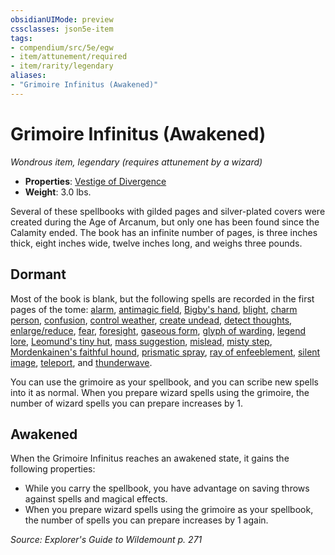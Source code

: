 ```yaml
---
obsidianUIMode: preview
cssclasses: json5e-item
tags:
- compendium/src/5e/egw
- item/attunement/required
- item/rarity/legendary
aliases: 
- "Grimoire Infinitus (Awakened)"
---
```

# Grimoire Infinitus (Awakened)
*Wondrous item, legendary (requires attunement by a wizard)*  

- **Properties**: [Vestige of Divergence](Mechanics/Rules/item-properties.md#Vestige%20of%20Divergence)
- **Weight**: 3.0 lbs.

Several of these spellbooks with gilded pages and silver-plated covers were created during the Age of Arcanum, but only one has been found since the Calamity ended. The book has an infinite number of pages, is three inches thick, eight inches wide, twelve inches long, and weighs three pounds.

## Dormant

Most of the book is blank, but the following spells are recorded in the first pages of the tome: [alarm](Mechanics/spells/alarm.md), [antimagic field](Mechanics/spells/antimagic-field.md), [Bigby's hand](Mechanics/spells/bigbys-hand.md), [blight](Mechanics/spells/blight.md), [charm person](Mechanics/spells/charm-person.md), [confusion](Mechanics/spells/confusion.md), [control weather](Mechanics/spells/control-weather.md), [create undead](Mechanics/spells/create-undead.md), [detect thoughts](Mechanics/spells/detect-thoughts.md), [enlarge/reduce](Mechanics/spells/enlarge-reduce.md), [fear](Mechanics/spells/fear.md), [foresight](Mechanics/spells/foresight.md), [gaseous form](Mechanics/spells/gaseous-form.md), [glyph of warding](Mechanics/spells/glyph-of-warding.md), [legend lore](Mechanics/spells/legend-lore.md), [Leomund's tiny hut](Mechanics/spells/leomunds-tiny-hut.md), [mass suggestion](Mechanics/spells/mass-suggestion.md), [mislead](Mechanics/spells/mislead.md), [misty step](Mechanics/spells/misty-step.md), [Mordenkainen's faithful hound](Mechanics/spells/mordenkainens-faithful-hound.md), [prismatic spray](Mechanics/spells/prismatic-spray.md), [ray of enfeeblement](Mechanics/spells/ray-of-enfeeblement.md), [silent image](Mechanics/spells/silent-image.md), [teleport](Mechanics/spells/teleport.md), and [thunderwave](Mechanics/spells/thunderwave.md).

You can use the grimoire as your spellbook, and you can scribe new spells into it as normal. When you prepare wizard spells using the grimoire, the number of wizard spells you can prepare increases by 1.

## Awakened

When the Grimoire Infinitus reaches an awakened state, it gains the following properties:

- While you carry the spellbook, you have advantage on saving throws against spells and magical effects.  
- When you prepare wizard spells using the grimoire as your spellbook, the number of spells you can prepare increases by 1 again.  

*Source: Explorer's Guide to Wildemount p. 271*